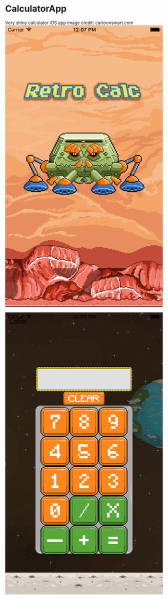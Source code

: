 # CalculatorApp
Very shiny calculator iOS app
image credit: cartoonsmart.com
![](https://github.com/muratcakmak/CalculatorApp/blob/master/Simulator%20Screen%20Shot%2023%20Oct%202015%2012.07.57%20pm.png?raw=true)


![](https://github.com/muratcakmak/CalculatorApp/blob/master/Simulator%20Screen%20Shot%2023%20Oct%202015%2012.06.22%20pm.png?raw=true)
